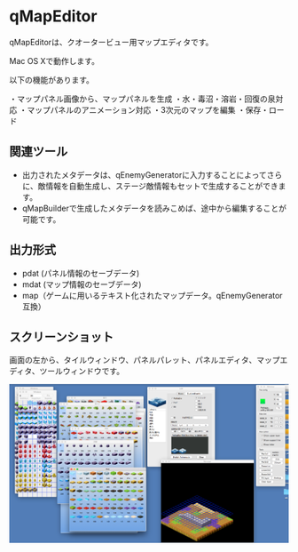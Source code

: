 # qMapEditor

qMapEditorは、クオータービュー用マップエディタです。

Mac OS Xで動作します。

以下の機能があります。

・マップパネル画像から、マップパネルを生成
・水・毒沼・溶岩・回復の泉対応
・マップパネルのアニメーション対応
・3次元のマップを編集
・保存・ロード


## 関連ツール

- 出力されたメタデータは、qEnemyGeneratorに入力することによってさらに、敵情報を自動生成し、ステージ敵情報もセットで生成することができます。
- qMapBuilderで生成したメタデータを読みこめば、途中から編集することが可能です。

## 出力形式

- pdat (パネル情報のセーブデータ)
- mdat (マップ情報のセーブデータ)
- map（ゲームに用いるテキスト化されたマップデータ。qEnemyGenerator互換）


## スクリーンショット

画面の左から、タイルウィンドウ、パネルパレット、パネルエディタ、マップエディタ、ツールウィンドウです。

![](sc.png)
